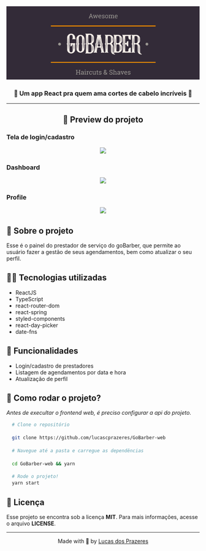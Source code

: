<div align=center>
  <img hieght="120" src=".github/logo.png"/>

  <h3 align=center>💈 Um app React pra quem ama cortes de cabelo incríveis 💈</h3>
</div>

<hr/>

<h2 align=center>🤯 Preview do projeto</h2>

<h3>Tela de login/cadastro</h2>

<div align=center>
  <img width="700" src=".github/gobarber.gif" />
</div>

<h3>Dashboard</h2>

<div align=center>
  <img width="700" src=".github/dashboard.gif" />
</div>

<h3>Profile</h2>

<div align=center>
  <img width="700" src=".github/profile.gif" />
</div>

<h2>💈 Sobre o projeto</h2>
<p>Esse é o painel do prestador de serviço do goBarber, que permite ao usuário fazer a gestão de seus agendamentos, bem como atualizar o seu perfil.</p>

<h2>👨‍💻 Tecnologias utilizadas</h2>

<ul>
  <li>ReactJS</li>
  <li>TypeScript</li>
  <li>react-router-dom</li>
  <li>react-spring</li>
  <li>styled-components</li>
  <li>react-day-picker</li>
  <li>date-fns</li>
</ul>


<h2>🚀 Funcionalidades</h2>

<ul>
  <li>Login/cadastro de prestadores</li>
  <li>Listagem de agendamentos por data e hora</li>
  <li>Atualização de perfil</li>
</ul>

<h2>🤔 Como rodar o projeto?</h2>

<em>Antes de execultar o frontend web, é preciso configurar a api do projeto.</em>

```bash
  # Clone o repositório

  git clone https://github.com/lucascprazeres/GoBarber-web

  # Navegue até a pasta e carregue as dependências

  cd GoBarber-web && yarn

  # Rode o projeto!
  yarn start
```

<h2>📝 Licença</h2>
<p>Esse projeto se encontra sob a licença <strong>MIT</strong>. Para mais informações, acesse o arquivo <strong>LICENSE</strong>.</p>

<hr>
<p align=center>Made with 💜 by <a href="https://www.linkedin.com/in/lucas-prazeres/">Lucas dos Prazeres</a><p>
